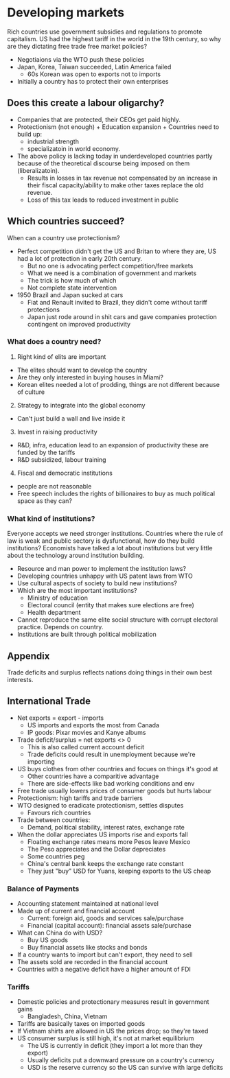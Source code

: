 # Developing markets

Rich countries use government subsidies and regulations to 
promote capitalism. US had the highest tariff in the world
in the 19th century, so why are they dictating free trade
free market policies?

* Negotiaions via the WTO push these policies
* Japan, Korea, Taiwan succeeded, Latin America failed 
  - 60s Korean was open to exports not to imports
* Initially a country has to protect their own enterprises

## Does this create a labour oligarchy? 

* Companies that are protected, their CEOs get paid highly.
* Protectionism (not enough) + Education expansion + Countries 
  need to build up:
  - industrial strength
  - specializatoin in world economy. 
* The above policy is lacking today in underdeveloped countries
  partly because of the theoretical discourse being imposed on 
  them (liberalizatoin). 
  - Results in losses in tax revenue not compensated by 
    an increase in their fiscal capacity/ability to make 
    other taxes replace the old revenue.
  - Loss of this tax leads to reduced investment in public

## Which countries succeed? 

When can a country use protectionism?

* Perfect competition didn't get the US and Britan to where 
  they are, US had a lot of protection in early 20th century.
  - But no one is advocating perfect competition/free markets
  - What we need is a combination of government and markets
  - The trick is how much of which 
  - Not complete state intervention
* 1950 Brazil and Japan sucked at cars
  - Fiat and Renault invited to Brazil, they didn't come 
    without tariff protections
  - Japan just rode around in shit cars and gave companies
    protection contingent on improved productivity

### What does a country need?

1. Right kind of elits are important
  - The elites should want to develop the country
  - Are they only interested in buying houses in Miami?
  - Korean elites needed a lot of prodding, things are not 
    different because of culture
2. Strategy to integrate into the global economy
  - Can't just build a wall and live inside it
3. Invest in raising productivity
  - R&D, infra, education lead to an expansion of productivity
    these are funded by the tariffs
  - R&D subsidized, labour training
4. Fiscal and democratic institutions 
  - people are not reasonable
  - Free speech includes the rights of billionaires to buy as 
    much political space as they can?

### What kind of institutions?

Everyone accepts we need stronger institutions. Countries where 
the rule of law is weak and public sectory is dysfunctional, 
how do they build institutions? Economists have talked a lot 
about institutions but very little about the technology around
institution building. 

* Resource and man power to implement the institution laws?
* Developing countries unhappy with US patent laws from WTO
* Use cultural aspects of society to build new institutions?
* Which are the most important institutions?
  - Ministry of education
  - Electoral council (entity that makes sure elections are free)
  - Health department
* Cannot reproduce the same elite social structure with corrupt
  electoral practice. Depends on country.
* Institutions are built through political mobilization


## Appendix

Trade deficits and surplus reflects nations doing things in their 
own best interests.

## International Trade 

* Net exports = export - imports
  - US imports and exports the most from Canada
  - IP goods: Pixar movies and Kanye albums
* Trade deficit/surplus = net exports <> 0
  - This is also called current account deficit
  - Trade deficits could result in unemployment because we're importing
* US buys clothes from other countries and focues on things it's good at
  - Other countries have a comparitive advantage
  - There are side-effects like bad working conditions and env
* Free trade usually lowers prices of consumer goods but hurts labour
* Protectionism: high tariffs and trade barriers
* WTO designed to eradicate protectionism, settles disputes
  - Favours rich countries
* Trade between countries:
  - Demand, political stability, interest rates, exchange rate
* When the dollar appreciates US imports rise and exports fall 
  - Floating exchange rates means more Pesos leave Mexico
  - The Peso appreciates and the Dollar depreciates 
  - Some countries peg
  - China's central bank keeps the exchange rate constant
  - They just "buy" USD for Yuans, keeping exports to the US cheap

### Balance of Payments 

* Accounting statement maintained at national level
* Made up of current and financial account
  - Current: foreign aid, goods and services sale/purchase
  - Financial (capital account): financial assets sale/purchase
* What can China do with USD? 
  - Buy US goods 
  - Buy financial assets like stocks and bonds
* If a country wants to import but can't export, they need to sell 
* The assets sold are recorded in the financial account
* Countries with a negative deficit have a higher amount of FDI

### Tariffs

* Domestic policies and protectionary measures result in government gains
  - Bangladesh, China, Vietnam 
* Tariffs are basically taxes on imported goods
* If Vietnam shirts are allowed in US the prices drop; so they're taxed
* US consumer surplus is still high, it's not at market equilibrium
  - The US is currently in deficit (they import a lot more than they export)
  - Usually deficits put a downward pressure on a country's currency
  - USD is the reserve currency so the US can survive with large deficits
  
